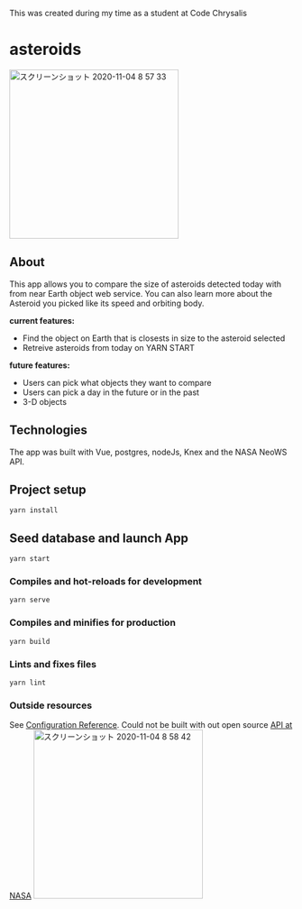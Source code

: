 This was created during my time as a student at Code Chrysalis

# asteroids
<img width="300" alt="スクリーンショット 2020-11-04 8 57 33" src="https://user-images.githubusercontent.com/35797565/98053417-de0aea00-1e7b-11eb-82bc-59e814046aff.png">

## About

This app allows you to compare the size of asteroids detected today with from near Earth object web service. You can also learn more about the Asteroid you picked like its speed and orbiting body.

**current features:**

- Find the object on Earth that is closests in size to the asteroid selected
- Retreive asteroids from today on YARN START

**future features:**

- Users can pick what objects they want to compare
- Users can pick a day in the future or in the past
- 3-D objects 
## Technologies

The app was built with Vue, postgres, nodeJs, Knex and the NASA NeoWS API.

## Project setup
```
yarn install
```

## Seed database and launch App
```
yarn start
```

### Compiles and hot-reloads for development
```
yarn serve
```

### Compiles and minifies for production
```
yarn build
```

### Lints and fixes files
```
yarn lint
```

### Outside resources
See [Configuration Reference](https://cli.vuejs.org/config/).
Could not be built with out open source [API at NASA](https://api.nasa.gov/)
<img width="300" alt="スクリーンショット 2020-11-04 8 58 42" src="https://user-images.githubusercontent.com/35797565/98053463-f24ee700-1e7b-11eb-9740-715b2aae3e6e.png">
